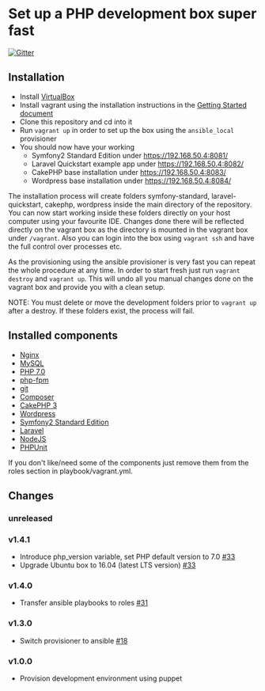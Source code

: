 Set up a PHP development box super fast
=======================================

[![Gitter](https://badges.gitter.im/Join%20Chat.svg)](https://gitter.im/dirkaholic/vagrant-php-dev-box?utm_source=badge&utm_medium=badge&utm_campaign=pr-badge&utm_content=badge)

Installation
------------

* Install [VirtualBox](https://www.virtualbox.org/)
* Install vagrant using the installation instructions in the [Getting Started document](https://www.vagrantup.com/docs/getting-started/)
* Clone this repository and cd into it
* Run ```vagrant up``` in order to set up the box using the ```ansible_local``` provisioner
* You should now have your working 
    * Symfony2 Standard Edition under https://192.168.50.4:8081/
    * Laravel Quickstart example app under https://192.168.50.4:8082/
    * CakePHP base installation under https://192.168.50.4:8083/
    * Wordpress base installation under https://192.168.50.4:8084/

The installation process will create folders symfony-standard, laravel-quickstart, cakephp, wordpress inside 
the main directory of the repository. You can now start working inside 
these folders directly on your host computer using your favourite IDE. 
Changes done there will be reflected directly on the vagrant box as the 
directory is mounted in the vagrant box under ```/vagrant```. Also you 
can login into the box using ```vagrant ssh``` and have the full control 
over processes etc.

As the provisioning using the ansible provisioner is very fast you can 
repeat the whole procedure at any time. In order to start fresh just run
```vagrant destroy``` and ```vagrant up```. This will undo all you manual 
changes done on the vagrant box and provide you with a clean setup.

NOTE: You must delete or move the development folders prior to ```vagrant up``` after a destroy. If these folders exist, the process will fail. 

Installed components
--------------------

* [Nginx](http://nginx.org)
* [MySQL](http://dev.mysql.com/downloads/mysql/)
* [PHP 7.0](http://www.php.net/)
* [php-fpm](http://php-fpm.org)
* [git](http://git-scm.com/)
* [Composer](https://getcomposer.org/)
* [CakePHP 3](https://cakephp.org)
* [Wordpress](https://wordpress.org)
* [Symfony2 Standard Edition](https://github.com/symfony/symfony-standard)
* [Laravel](https://laravel.com/)
* [NodeJS](https://nodejs.org)
* [PHPUnit](https://phpunit.de/)

If you don't like/need some of the components just remove them from the roles section in playbook/vagrant.yml.

Changes
-------

### unreleased
### v1.4.1

* Introduce php_version variable, set PHP default version to 7.0 [#33](https://github.com/dirkaholic/vagrant-php-dev-box/pull/33)
* Upgrade Ubuntu box to 16.04 (latest LTS version) [#33](https://github.com/dirkaholic/vagrant-php-dev-box/pull/33)

### v1.4.0

* Transfer ansible playbooks to roles [#31](https://github.com/dirkaholic/vagrant-php-dev-box/pull/31)

### v1.3.0

* Switch provisioner to ansible [#18](https://github.com/dirkaholic/vagrant-php-dev-box/pull/18)

### v1.0.0

* Provision development environment using puppet
